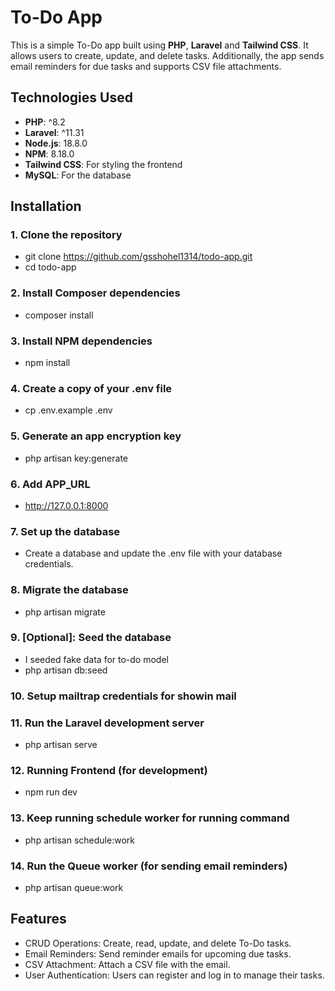 # To-Do App

This is a simple To-Do app built using **PHP**, **Laravel** and **Tailwind CSS**. It allows users to create, update, and delete tasks. Additionally, the app sends email reminders for due tasks and supports CSV file attachments.

## Technologies Used

- **PHP**: ^8.2
- **Laravel**: ^11.31
- **Node.js**: 18.8.0
- **NPM**: 8.18.0
- **Tailwind CSS**: For styling the frontend
- **MySQL**: For the database

## Installation

### 1. Clone the repository
- git clone https://github.com/gsshohel1314/todo-app.git
- cd todo-app

### 2. Install Composer dependencies
- composer install

### 3. Install NPM dependencies
- npm install

### 4. Create a copy of your .env file
- cp .env.example .env

### 5. Generate an app encryption key
- php artisan key:generate

### 6. Add APP_URL
- http://127.0.0.1:8000

### 7. Set up the database
- Create a database and update the .env file with your database credentials.

### 8. Migrate the database
- php artisan migrate

### 9. [Optional]: Seed the database
- I seeded fake data for to-do model
- php artisan db:seed

### 10. Setup mailtrap credentials for showin mail

### 11. Run the Laravel development server
- php artisan serve

### 12. Running Frontend (for development)
- npm run dev

### 13. Keep running schedule worker for running command
- php artisan schedule:work

### 14. Run the Queue worker (for sending email reminders)
- php artisan queue:work

## Features
- CRUD Operations: Create, read, update, and delete To-Do tasks.
- Email Reminders: Send reminder emails for upcoming due tasks.
- CSV Attachment: Attach a CSV file with the email.
- User Authentication: Users can register and log in to manage their tasks.

